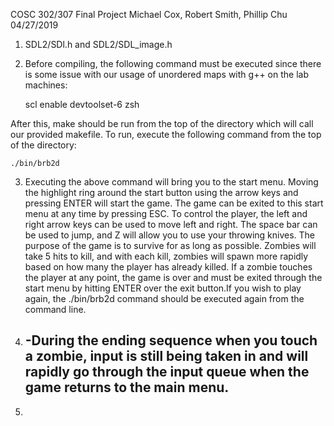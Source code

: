 COSC 302/307 Final Project
Michael Cox, Robert Smith, Phillip Chu
04/27/2019

1. SDL2/SDl.h and SDL2/SDL_image.h

2. Before compiling, the following command must be executed since there is some issue with 
our usage of unordered maps with g++ on the lab machines:
	
	scl enable devtoolset-6 zsh

After this, make should be run from the top of the directory which will call our 
provided makefile. To run, execute the following command from the top of the directory:

	./bin/brb2d


3. Executing the above command will bring you to the start menu. Moving the highlight ring 
around the start button using the arrow keys and pressing ENTER will start the game. 
The game can be exited to this start menu at any time by pressing ESC. To control the player,
the left and right arrow keys can be used to move left and right. The space bar can be used
to jump, and Z will allow you to use your throwing knives. The purpose of the game is to 
survive for as long as possible. Zombies will take 5 hits to kill, and with each kill, 
zombies will spawn more rapidly based on how many the player has already killed. 
If a zombie touches the player at any point, the game is over and must be exited through 
the start menu by hitting ENTER over the exit button.If you wish to play again, the ./bin/brb2d 
command should be executed again from the command line.

4. -During the ending sequence when you touch a zombie, input is still being taken in and will
	rapidly go through the input queue when the game returns to the main menu.
   -

5. 
